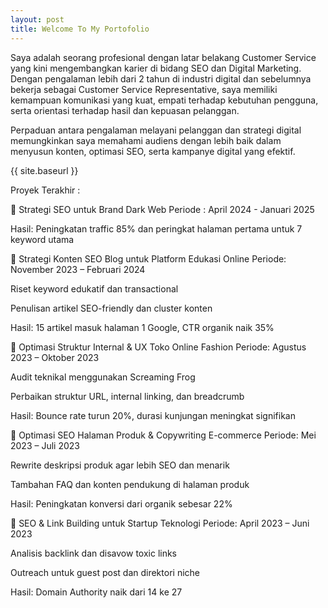 ```yaml
---
layout: post
title: Welcome To My Portofolio
---
```


Saya adalah seorang profesional dengan latar belakang Customer Service yang kini mengembangkan karier di bidang SEO dan Digital Marketing. Dengan pengalaman lebih dari 2 tahun di industri digital dan sebelumnya bekerja sebagai Customer Service Representative, saya memiliki kemampuan komunikasi yang kuat, empati terhadap kebutuhan pengguna, serta orientasi terhadap hasil dan kepuasan pelanggan.

Perpaduan antara pengalaman melayani pelanggan dan strategi digital memungkinkan saya memahami audiens dengan lebih baik dalam menyusun konten, optimasi SEO, serta kampanye digital yang efektif.

{{ site.baseurl }}

Proyek Terakhir :

🔹 Strategi SEO untuk Brand Dark Web
Periode : April 2024 - Januari 2025

Hasil: Peningkatan traffic 85% dan peringkat halaman pertama untuk 7 keyword utama

🔹 Strategi Konten SEO Blog untuk Platform Edukasi Online
Periode: November 2023 – Februari 2024

Riset keyword edukatif dan transactional

Penulisan artikel SEO-friendly dan cluster konten

Hasil: 15 artikel masuk halaman 1 Google, CTR organik naik 35%

🔹 Optimasi Struktur Internal & UX Toko Online Fashion
Periode: Agustus 2023 – Oktober 2023

Audit teknikal menggunakan Screaming Frog

Perbaikan struktur URL, internal linking, dan breadcrumb

Hasil: Bounce rate turun 20%, durasi kunjungan meningkat signifikan

🔹 Optimasi SEO Halaman Produk & Copywriting E-commerce
Periode: Mei 2023 – Juli 2023

Rewrite deskripsi produk agar lebih SEO dan menarik

Tambahan FAQ dan konten pendukung di halaman produk

Hasil: Peningkatan konversi dari organik sebesar 22%

🔹 SEO & Link Building untuk Startup Teknologi
Periode: April 2023 – Juni 2023

Analisis backlink dan disavow toxic links

Outreach untuk guest post dan direktori niche

Hasil: Domain Authority naik dari 14 ke 27
